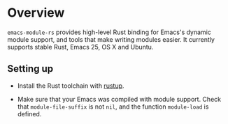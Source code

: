 # Overview

`emacs-module-rs` provides high-level Rust binding for Emacs's dynamic module support, and tools that make writing modules easier. It currently supports stable Rust, Emacs 25, OS X and Ubuntu.

## Setting up

- Install the Rust toolchain with [rustup](https://www.rustup.rs/).

- Make sure that your Emacs was compiled with module support. Check that `module-file-suffix` is not `nil`, and the function `module-load` is defined.
